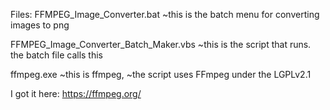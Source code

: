 Files:
FFMPEG_Image_Converter.bat
~this is the batch menu for converting images to png

FFMPEG_Image_Converter_Batch_Maker.vbs
~this is the script that runs. the batch file calls this


ffmpeg.exe
~this is ffmpeg, 
~the script uses FFmpeg under the LGPLv2.1

I got it here:
https://ffmpeg.org/
